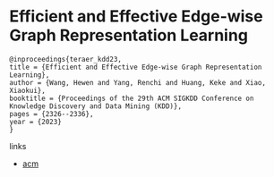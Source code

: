 # Efficient and Effective Edge-wise Graph Representation Learning

```
@inproceedings{teraer_kdd23,
title = {Efficient and Effective Edge-wise Graph Representation Learning},
author = {Wang, Hewen and Yang, Renchi and Huang, Keke and Xiao, Xiaokui},
booktitle = {Proceedings of the 29th ACM SIGKDD Conference on Knowledge Discovery and Data Mining (KDD)},
pages = {2326--2336},
year = {2023}
}
```

links
- [acm](https://dl.acm.org/doi/10.1145/3580305.3599321)
